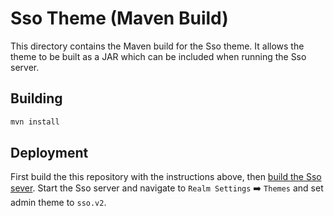 # Sso Theme (Maven Build)

This directory contains the Maven build for the Sso theme. It allows the theme to be built as a JAR which can be included when running the Sso server.

## Building

```bash
mvn install
```

## Deployment

First build the this repository with the instructions above, then [build the Sso sever](https://github.com/sso/sso/blob/main/docs/building.md). Start the Sso server and navigate to `Realm Settings` ➡️ `Themes` and set admin theme to `sso.v2`.

